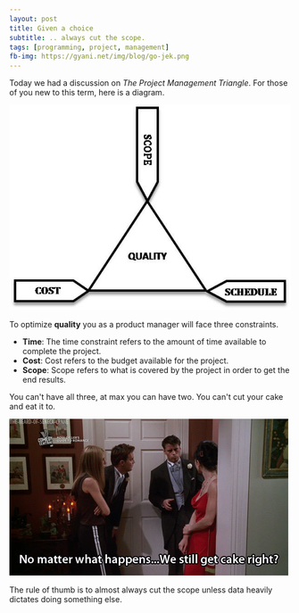 ```yaml
---
layout: post
title: Given a choice
subtitle: .. always cut the scope.
tags: [programming, project, management]
fb-img: https://gyani.net/img/blog/go-jek.png
---
```


Today we had a discussion on *The Project Management Triangle*. For those of you new to this term, here is a diagram.

![Project Management Triangle](/img/blog/the_triad.jpg)

To optimize **quality** you as a product manager will face three constraints.

- **Time**: The time constraint refers to the amount of time available to complete the project.
- **Cost**: Cost refers to the budget available for the project.
- **Scope**: Scope refers to what is covered by the project in order to get the end results.

You can't have all three, at max you can have two. You can't cut your cake and eat it to.

![Joey having cake](/img/blog/joey.gif)

The rule of thumb is to almost always cut the scope unless data heavily dictates doing something else.
